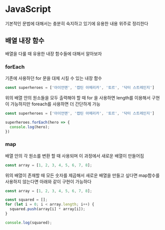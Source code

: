 # JavaScript

기본적인 문법에 대해서는 충분히 숙지하고 있기에 유용한 내용 위주로 정리한다



## 배열 내장 함수

배열을 다룰 때 유용한 내장 함수들에 대해서 알아보자



### forEach

기존에 사용하던 for 문을 대체 시킬 수 있는 내장 함수

```js
const superheroes = ['아이언맨', '캡틴 아메리카', '토르', '닥터 스트레인지']
```

위의 배열 안의 원소들을 모두 출력해야 할 때 for 을 사용하면 length를 이용해서 구현이 가능하지만 foreach를 사용하면 더 간단하게 가능

```js
const superheroes = ['아이언맨', '캡틴 아메리카', '토르', '닥터 스트레인지']

superheroes.forEach(hero => {
  console.log(hero);
})
```



### map

배열 안의 각 원소를 변환 할 때 사용되며 이 과정에서 새로운 배열이 만들어짐

```js
const array = [1, 2, 3, 4, 5, 6, 7, 8];
```

위의 배열이 존재할 때 모든 숫자를 제곱해서 새로운 배열을 만들고 싶다면 map함수를 사용하지 않는다면 아래와 같이 구현이 가능하다

```js
const array = [1, 2, 3, 4, 5, 6, 7, 8];

const squared = [];
for (let i = 0; i < array.length; i++) {
  squared.push(array[i] * array[i]);
}

console.log(squared);
```






